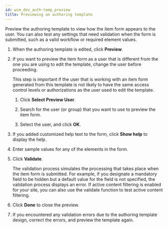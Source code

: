 ```yaml
---
id: wcm_dev_auth-temp_preview
title: Previewing an authoring template
---
```





Preview the authoring template to view how the item form appears to the user. You can also test any settings that need validation when the form is submitted, such as a valid workflow or required element values.

1.  When the authoring template is edited, click **Preview**.

2.  If you want to preview the item form as a user that is different from the one you are using to edit the template, change the user before proceeding.

    This step is important if the user that is working with an item form generated from this template is not likely to have the same access control levels or authorizations as the user used to edit the template.

    1.  Click **Select Preview User**.

    2.  Search for the user \(or group\) that you want to use to preview the item form.

    3.  Select the user, and click **OK**.

3.  If you added customized help text to the form, click **Show help** to display the help.

4.  Enter sample values for any of the elements in the form.

5.  Click **Validate**.

    The validation process simulates the processing that takes place when the item form is submitted. For example, if you designate a mandatory field to be hidden but a default value for the field is not specified, the validation process displays an error. If active content filtering is enabled for your site, you can also use the validate function to test active content filtering.

6.  Click **Done** to close the preview.

7.  If you encountered any validation errors due to the authoring template design, correct the errors, and preview the template again.


